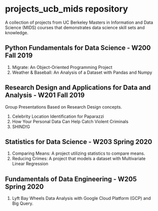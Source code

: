 # projects_ucb_mids repository
A collection of projects from UC Berkeley Masters in Information and Data Science (MIDS) courses that demonstrates data science skill sets and knowledge.

## Python Fundamentals for Data Science - W200 Fall 2019
1. Migrate: An Object-Oriented Programming Project
2. Weather & Baseball: An Analysis of a Dataset with Pandas and Numpy

## Research Design and Applications for Data and Analysis - W201 Fall 2019  
Group Presentations Based on Research Design concepts.
1. Celebrity Location Identification for Paparazzi  
2. How Your Personal Data Can Help Catch Violent Criminals  
3. SHIND!G  

## Statistics for Data Science - W203 Spring 2020
1. Comparing Means: A project utilizing statistics to compare means.
2. Reducing Crimes: A project that models a dataset with Multivariate Linear Regression

## Fundamentals of Data Engineering - W205 Spring 2020  
1. Lyft Bay Wheels Data Analysis with Google Cloud Platform (GCP) and Big Query.
